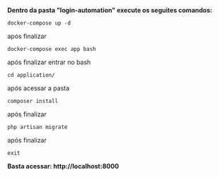 **Dentro da pasta "login-automation" execute os seguites comandos:**

`docker-compose up -d
`

após finalizar 

`docker-compose exec app bash
`

após finalizar entrar no bash

`cd application/
`

após acessar a pasta

`composer install
`

após finalizar

`php artisan migrate
`

após finalizar

`exit`

**Basta acessar: http://localhost:8000**